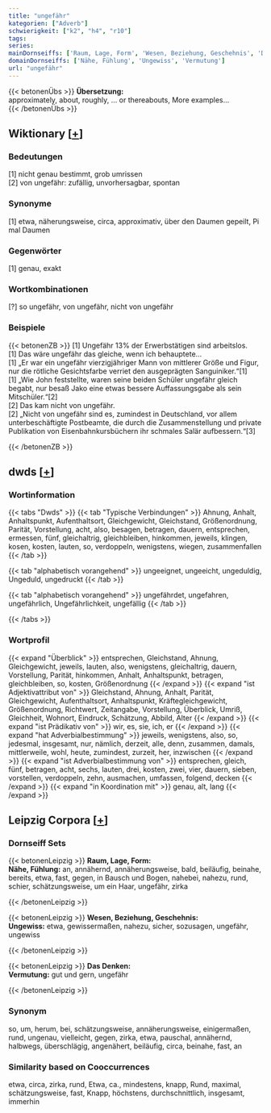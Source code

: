 ```yaml
---
title: "ungefähr"
kategorien: ["Adverb"]
schwierigkeit: ["k2", "h4", "r10"]
tags:
series:
mainDornseiffs: ['Raum, Lage, Form', 'Wesen, Beziehung, Geschehnis', 'Das Denken']
domainDornseiffs: ['Nähe, Fühlung', 'Ungewiss', 'Vermutung']
url: "ungefähr"
---
```


{{< betonenÜbs >}}
**Übersetzung:**  
approximately, about, roughly, … or thereabouts, More examples...  
{{< /betonenÜbs >}}

## Wiktionary [[+](https://de.wiktionary.org/wiki/ungefähr)]

### Bedeutungen
[1] nicht genau bestimmt, grob umrissen  
[2] von ungefähr: zufällig, unvorhersagbar, spontan  

### Synonyme
[1] etwa, näherungsweise, circa, approximativ, über den Daumen gepeilt, Pi mal Daumen  

### Gegenwörter
[1] genau, exakt  

### Wortkombinationen
[?] so ungefähr, von ungefähr, nicht von ungefähr  

### Beispiele
{{< betonenZB >}}
[1] Ungefähr 13% der Erwerbstätigen sind arbeitslos.  
[1] Das wäre ungefähr das gleiche, wenn ich behauptete…  
[1] „Er war ein ungefähr vierzigjähriger Mann von mittlerer Größe und Figur, nur die rötliche Gesichtsfarbe verriet den ausgeprägten Sanguiniker.“[1]  
[1] „Wie John feststellte, waren seine beiden Schüler ungefähr gleich begabt, nur besaß Jako eine etwas bessere Auffassungsgabe als sein Mitschüler.“[2]  
[2] Das kam nicht von ungefähr.  
[2] „Nicht von ungefähr sind es, zumindest in Deutschland, vor allem unterbeschäftigte Postbeamte, die durch die Zusammenstellung und private Publikation von Eisenbahnkursbüchern ihr schmales Salär aufbessern.“[3]  

{{< /betonenZB >}}


## dwds [[+](https://www.dwds.de/wb/ungefähr)]

### Wortinformation
{{< tabs "Dwds" >}}
{{< tab "Typische Verbindungen" >}}
Ahnung, Anhalt, Anhaltspunkt, Aufenthaltsort, Gleichgewicht, Gleichstand, Größenordnung, Parität, Vorstellung, acht, also, besagen, betragen, dauern, entsprechen, ermessen, fünf, gleichaltrig, gleichbleiben, hinkommen, jeweils, klingen, kosen, kosten, lauten, so, verdoppeln, wenigstens, wiegen, zusammenfallen
{{< /tab >}}

{{< tab "alphabetisch vorangehend" >}}
ungeeignet, ungeeicht, ungeduldig, Ungeduld, ungedruckt
{{< /tab >}}

{{< tab "alphabetisch vorangehend" >}}
ungefährdet, ungefahren, ungefährlich, Ungefährlichkeit, ungefällig
{{< /tab >}}

{{< /tabs >}}

### Wortprofil
{{< expand "Überblick" >}} entsprechen, Gleichstand, Ahnung, Gleichgewicht, jeweils, lauten, also, wenigstens, gleichaltrig, dauern, Vorstellung, Parität, hinkommen, Anhalt, Anhaltspunkt, betragen, gleichbleiben, so, kosten, Größenordnung {{< /expand >}}
{{< expand "ist Adjektivattribut von" >}} Gleichstand, Ahnung, Anhalt, Parität, Gleichgewicht, Aufenthaltsort, Anhaltspunkt, Kräftegleichgewicht, Größenordnung, Richtwert, Zeitangabe, Vorstellung, Überblick, Umriß, Gleichheit, Wohnort, Eindruck, Schätzung, Abbild, Alter {{< /expand >}}
{{< expand "ist Prädikativ von" >}} wir, es, sie, ich, er {{< /expand >}}
{{< expand "hat Adverbialbestimmung" >}} jeweils, wenigstens, also, so, jedesmal, insgesamt, nur, nämlich, derzeit, alle, denn, zusammen, damals, mittlerweile, wohl, heute, zumindest, zurzeit, her, inzwischen {{< /expand >}}
{{< expand "ist Adverbialbestimmung von" >}} entsprechen, gleich, fünf, betragen, acht, sechs, lauten, drei, kosten, zwei, vier, dauern, sieben, vorstellen, verdoppeln, zehn, ausmachen, umfassen, folgend, decken {{< /expand >}}
{{< expand "in Koordination mit" >}} genau, alt, lang {{< /expand >}}

## Leipzig Corpora [[+](https://corpora.uni-leipzig.de/en/res?word=ungefähr&corpusId=deu_newscrawl-public_2018)]

### Dornseiff Sets
{{< betonenLeipzig >}}
**Raum, Lage, Form:**  
**Nähe, Fühlung:** an, annähernd, annäherungsweise, bald, beiläufig, beinahe, bereits, etwa, fast, gegen, in Bausch und Bogen, nahebei, nahezu, rund, schier, schätzungsweise, um ein Haar, ungefähr, zirka  

{{< /betonenLeipzig >}}


{{< betonenLeipzig >}}
**Wesen, Beziehung, Geschehnis:**  
**Ungewiss:** etwa, gewissermaßen, nahezu, sicher, sozusagen, ungefähr, ungewiss  

{{< /betonenLeipzig >}}


{{< betonenLeipzig >}}
**Das Denken:**  
**Vermutung:** gut und gern, ungefähr  

{{< /betonenLeipzig >}}

### Synonym
so, um, herum, bei, schätzungsweise, annäherungsweise, einigermaßen, rund, ungenau, vielleicht, gegen, zirka, etwa, pauschal, annähernd, halbwegs, überschlägig, angenähert, beiläufig, circa, beinahe, fast, an


### Similarity based on Cooccurrences
etwa, circa, zirka, rund, Etwa, ca., mindestens, knapp, Rund, maximal, schätzungsweise, fast, Knapp, höchstens, durchschnittlich, insgesamt, immerhin

